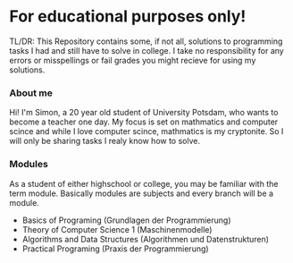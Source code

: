 # For educational purposes only!
TL/DR: This Repository contains some, if not all, solutions to programming tasks I had and still have to solve in college. I take no responsibility for any errors or misspellings or fail grades you might recieve for using my solutions.

### About me
Hi! I'm Simon, a 20 year old student of University Potsdam, who wants to become a teacher one day. My focus is set on mathmatics and computer scince and while I love computer scince, mathmatics is my cryptonite. So I will only be sharing tasks I realy know how to solve.

### Modules
As a student of either highschool or college, you may be familiar with the term module. Basically modules are subjects and every branch will be a module.

- Basics of Programing (Grundlagen der Programmierung)
- Theory of Computer Science 1 (Maschinenmodelle)
- Algorithms and Data Structures (Algorithmen und Datenstrukturen)
- Practical Programing (Praxis der Programmierung)
